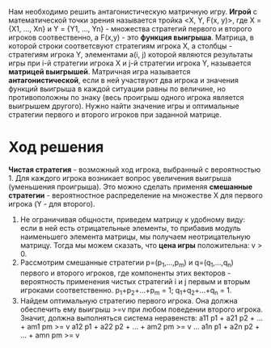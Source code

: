 Нам необходимо решить антагонистическую матричную игру.
**Игрой** с математической точки зрения называется тройка <X, Y, F(x, y)>, где X = {X1, ..., Xn} и Y = {Y1, ..., Yn} - множества стратегий первого и второго игроков соотвественно, а F(x,y) - это **функция выигрыша**. Матрица, в которой строки соответсвуют стратегиям игрока X, а столбцы - стратегиям игрока Y, элементами a(i, j) которой являются результаты игры при i-й стратегии игрока X и j-й стратегии игрока Y, называется **матрицей выигрышей**. Матричная игра называется **антагонистической**, если в ней участвуют два игрока и значения функций выигрыша в каждой ситуации равны по величине, но противоположны по знаку  (весь проигрыш одного игрока является выигрышем другого). Нужно найти значение игры и оптимальные стратегии первого и второго игроков при заданной матрице.
# Ход решения

**Чистая стратегия** - возможный ход игрока, выбранный с вероятностью 1. Для каждого игрока возникает вопрос увеличения выигрыша (уменьшения проигрыша). Это можно сделать применяя **смешанные стратегии** - вероятностное распределение на множестве X для первого игрока (Y - для второго). 

 1.  Не ограничивая общности, приведем матрицу к удобному виду: если в ней есть  отрицательные элементы, то прибавив модуль наименьшего элемента матрицы, мы получаем неотрицательную матрицу. Тогда мы можем сказать, что **цена игры** положительна: v > 0. 
 2.	Рассмотрим смешанные стратегии p=(p<sub>1</sub>,...,p<sub>m</sub>) и q=(q<sub>1</sub>,...,q<sub>n</sub>) первого и второго игроков, где компоненты этих векторов - вероятность применения чистых стратегий i и j первым и вторым игроками соответственно. p<sub>1</sub>+p<sub>2</sub>+...+p<sub>m</sub> = 1;
q<sub>1</sub>+q<sub>2</sub>+...+q<sub>n</sub> = 1.
3.	Найдем оптимальную стратегию первого игрока. Она должна обеспечить ему выигрыш >=v при любом поведении второго игрока. Значит, должна выполняться система неравенств: 
	a11 p1 + a21 p2 + ... + am1 pm  >= v
      a12 p1 + a22 p2 + ... + am2 pm  >= v
                     ... 
      a1n p1 + a2n p2 + ... + amn pm  >= v
